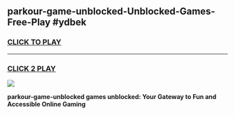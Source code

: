 
## parkour-game-unblocked-Unblocked-Games-Free-Play #ydbek
<h3>
<a href="https://us.freeplayer.one?title=parkour-game-unblocked&ref=9M">CLICK TO PLAY</a></h3>
<hr>

<h3>
<a href="https://us.freeplayer.one?title=parkour-game-unblocked&ref=9M">CLICK 2 PLAY</a>
  
</h3>

<a href="https://us.freeplayer.one?title=parkour-game-unblocked&ref=9M"><img src="https://clearcache.store/games.png"></a>


**parkour-game-unblocked games unblocked: Your Gateway to Fun and Accessible Online Gaming**
